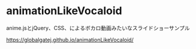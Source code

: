 # animationLikeVocaloid
anime.jsとjQuery、CSS、によるボカロ動画みたいなスライドショーサンプル

https://globalgatej.github.io/animationLikeVocaloid/
